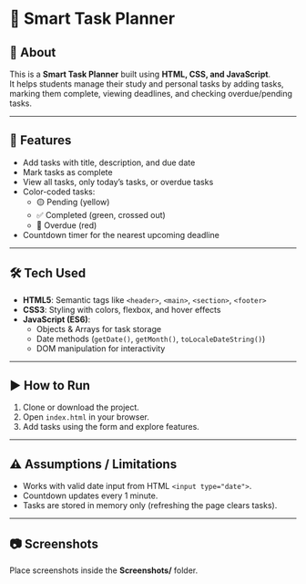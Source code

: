 # 📅 Smart Task Planner

## 📖 About
This is a **Smart Task Planner** built using **HTML, CSS, and JavaScript**.  
It helps students manage their study and personal tasks by adding tasks, marking them complete, viewing deadlines, and checking overdue/pending tasks.

---

## 🚀 Features
- Add tasks with title, description, and due date
- Mark tasks as complete
- View all tasks, only today’s tasks, or overdue tasks
- Color-coded tasks:
  - 🟡 Pending (yellow)
  - ✅ Completed (green, crossed out)
  - 🔴 Overdue (red)
- Countdown timer for the nearest upcoming deadline

---

## 🛠️ Tech Used
- **HTML5**: Semantic tags like `<header>`, `<main>`, `<section>`, `<footer>`
- **CSS3**: Styling with colors, flexbox, and hover effects
- **JavaScript (ES6)**:
  - Objects & Arrays for task storage
  - Date methods (`getDate()`, `getMonth()`, `toLocaleDateString()`)
  - DOM manipulation for interactivity

---

## ▶️ How to Run
1. Clone or download the project.
2. Open `index.html` in your browser.
3. Add tasks using the form and explore features.

---

## ⚠️ Assumptions / Limitations
- Works with valid date input from HTML `<input type="date">`.
- Countdown updates every 1 minute.
- Tasks are stored in memory only (refreshing the page clears tasks).

---

## 📷 Screenshots
Place screenshots inside the **Screenshots/** folder.
